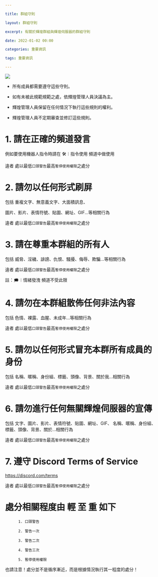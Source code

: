 ```yaml
---

title: 群組守則

layout: 群組守則

excerpt: 有關於輝煌群組與輝煌伺服器的群組守則

date: 2022-01-02 00:00

categories: 重要資訊

tags: 重要資訊

---
```


![](https://media.discordapp.net/attachments/596718421966716928/971190210928992267/AddText_05-04-06.36.35.png)

- 所有成員都需要遵守這些守則。

- 如有未被此規範規範之處，依輝煌管理人員決議為主。

- 輝煌管理人員保留在任何情況下執行這些規則的權利。

- 輝煌管理人員不定期審查並修訂這些規則。

# 1. 請在正確的頻道發言

例如要使用機器人指令時請在 🛠️︱指令使用 頻道中做使用

違者 處以最低` 口頭警告 `最高` 暫停使用權限 `之處分

# 2. 請勿以任何形式刷屏

包括 重複文字、無意義文字、大面積訊息、

圖片、影片、表情符號、貼圖、網址、GIF...等相關行為

違者 處以最低` 口頭警告 `最高` 暫停使用權限 `之處分

# 3. 請在尊重本群組的所有人

包括 威脅、淫穢、誹謗、仇恨、騷擾、侮辱、欺騙...等相關行為

違者 處以最低` 口頭警告 `最高` 暫停使用權限 `之處分

註：🗯️︱情緒發洩 頻道不受此限

# 4. 請勿在本群組散佈任何非法內容

包括 色情、裸露、血腥、未成年...等相關行為

違者 處以最低` 口頭警告 `最高` 暫停使用權限 `之處分

# 5. 請勿以任何形式冒充本群所有成員的身份

包括 名稱、暱稱、身份組、標籤、頭像、背景、關於我...相關行為

違者 處以最低` 口頭警告 `最高` 暫停使用權限 `之處分

# 6. 請勿進行任何無關輝煌伺服器的宣傳

包括 文字、圖片、影片、表情符號、貼圖、網址、GIF、
名稱、暱稱、身份組、標籤、頭像、背景、關於...相關行為

違者 處以最低` 口頭警告 `最高` 暫停使用權限 `之處分

# 7. 遵守 Discord Terms of Service

<https://discord.com/terms>

違者 處以最低` 口頭警告 `最高` 暫停使用權限 `之處分

# 處分相關程度由 輕 至 重 如下

          1. 口頭警告

          2. 警告一次

          3. 警告二次

          4. 警告三次

          5. 暫停使用權限     

也請注意！處分並不是循序漸近，而是根據情況執行其一程度的處分！
